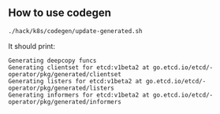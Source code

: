 ## How to use codegen

```sh
./hack/k8s/codegen/update-generated.sh
```

It should print:

```
Generating deepcopy funcs
Generating clientset for etcd:v1beta2 at go.etcd.io/etcd/-operator/pkg/generated/clientset
Generating listers for etcd:v1beta2 at go.etcd.io/etcd/-operator/pkg/generated/listers
Generating informers for etcd:v1beta2 at go.etcd.io/etcd/-operator/pkg/generated/informers
```
